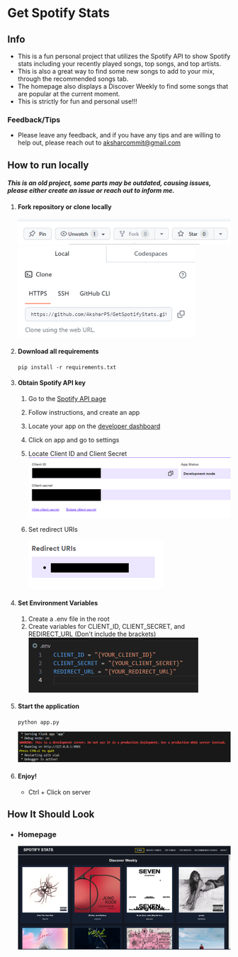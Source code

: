 # Get Spotify Stats

## Info
* This is a fun personal project that utilizes the Spotify API to show Spotify stats including your recently played songs, top songs, and top artists.
* This is also a great way to find some new songs to add to your mix, through the recommended songs tab.
* The homepage also displays a Discover Weekly to find some songs that are popular at the current moment.
* This is strictly for fun and personal use!!!

### Feedback/Tips
* Please leave any feedback, and if you have any tips and are willing to help out, please reach out to aksharcommit@gmail.com 

## How to run locally

#### *This is an old project, some parts may be outdated, causing issues, please either create an issue or reach out to inform me.*

1. #### Fork repository or clone locally
    ![image](./Images/Fork.PNG)
    ![image](./Images/Clone_Locally.PNG)

2. #### Download all requirements
    ```
    pip install -r requirements.txt
    ```
3. #### Obtain Spotify API key 
    1. Go to the [Spotify API page](https://developer.spotify.com/documentation/web-api/tutorials/getting-started) 
    2. Follow instructions, and create an app
    3. Locate your app on the [developer dashboard](https://developer.spotify.com/dashboard)
    4. Click on app and go to settings
    5. Locate Client ID and Client Secret 
    ![image](./Images/envs.PNG)
    6. Set redirect URIs
    
        ![image](./Images/redirect_uris.PNG)

4. #### Set Environment Variables
    1. Create a .env file in the root
    2. Create variables for CLIENT_ID, CLIENT_SECRET, and REDIRECT_URL (Don't include the brackets)
    ![image](./Images/dotenv.PNG)

5. #### Start the application
    ```
    python app.py
    ```
    ![image](./Images/Page_Link.PNG)

6. #### Enjoy!
    - Ctrl + Click on server

## How It Should Look

- ### Homepage
    ![image](./Images/Spotify%20Stats%20Homepage.PNG)

